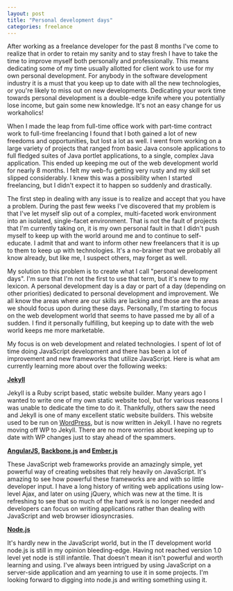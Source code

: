 ```yaml
---
layout: post
title: "Personal development days"
categories: freelance
---
```


After working as a freelance developer for the past 8 months I've come to realize that in order to retain my sanity and to stay fresh I have to take the time to improve myself both personally and professionally. This means dedicating some of my time usually allotted for client work to use for my own personal development. For anybody in the software development industry it is a must that you keep up to date with all the new technologies, or you're likely to miss out on new developments. Dedicating your work time towards personal development is a double-edge knife where you potentially lose income, but gain some new knowledge. It's not an easy change for us workaholics!

When I made the leap from full-time office work with part-time contract work to full-time freelancing I found that I both gained a lot of new freedoms and opportunities, but lost a lot as well. I went from working on a large variety of projects that ranged from basic Java console applications to full fledged suites of Java portlet applications, to a single, complex Java application. This ended up keeping me out of the web development world for nearly 8 months. I felt my web-fu getting very rusty and my skill set slipped considerably. I knew this was a possibility when I started freelancing, but I didn't expect it to happen so suddenly and drastically.

The first step in dealing with any issue is to realize and accept that you have a problem. During the past few weeks I've discovered that my problem is that I've let myself slip out of a complex, multi-faceted work environment into an isolated, single-facet environment. That is not the fault of projects that I'm currently taking on, it is my own personal fault in that I didn't push myself to keep up with the world around me and to continue to self-educate. I admit that and want to inform other new freelancers that it is up to them to keep up with technologies. It's a no-brainer that we probably all know already, but like me, I suspect others, may forget as well.

My solution to this problem is to create what I call "personal development days". I'm sure that I'm not the first to use that term, but it's new to my lexicon. A personal development day is a day or part of a day (depending on other priorities) dedicated to personal development and improvement. We all know the areas where are our skills are lacking and those are the areas we should focus upon during these days. Personally, I'm starting to focus on the web development world that seems to have passed me by all of a sudden. I find it personally fulfilling, but keeping up to date with the web world keeps me more marketable.

My focus is on web development and related technologies. I spent of lot of time doing JavaScript development and there has been a lot of improvement and new frameworks that utilize JavaScript. Here is what am currently learning more about over the following weeks:

**[Jekyll](http://jekyllrb.com)**

Jekyll is a Ruby script based, static website builder. Many years ago I wanted to write one of my own static website tool, but for various reasons I was unable to dedicate the time to do it. Thankfully, others saw the need and Jekyll is one of many excellent static website builders. This website used to be run on [WordPress](http://wordpress.org), but is now written in Jekyll. I have no regrets moving off WP to Jekyll. There are no more worries about keeping up to date with WP changes just to stay ahead of the spammers.

**[AngularJS](http://angularjs.org), [Backbone.js](http://backbonejs.org) and [Ember.js](http://emberjs.com)**

These JavaScript web frameworks provide an amazingly simple, yet powerful way of creating websites that rely heavily on JavaScript. It's amazing to see how powerful these frameworks are and with so little developer input. I have a long history of writing web applications using low-level Ajax, and later on using jQuery, which was new at the time. It is refreshing to see that so much of the hard work is no longer needed and developers can focus on writing applications rather than dealing with JavaScript and web browser idiosyncrasies. 

**[Node.js](http://nodejs.org)**

It's hardly new in the JavaScript world, but in the IT development world node.js is still in my opinion bleeding-edge. Having not reached version 1.0 level yet node is still infantile. That doesn't mean it isn't powerful and worth learning and using. I've always been intrigued by using JavaScript on a server-side application and am yearning to use it in some projects. I'm looking forward to digging into node.js and writing something using it.